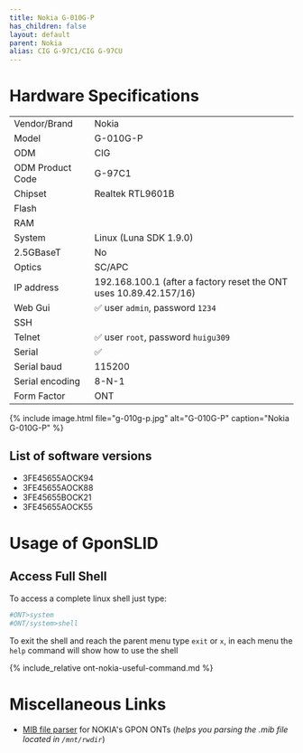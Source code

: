 ```yaml
---
title: Nokia G-010G-P
has_children: false
layout: default
parent: Nokia
alias: CIG G-97C1/CIG G-97CU
---
```


# Hardware Specifications

|                  |                                                                     |
| ---------------- | ------------------------------------------------------------------- |
| Vendor/Brand     | Nokia                                                               |
| Model            | G-010G-P                                                            |
| ODM              | CIG                                                                 |
| ODM Product Code | G-97C1                                                              |
| Chipset          | Realtek RTL9601B                                                    |
| Flash            |                                                                     |
| RAM              |                                                                     |
| System           | Linux (Luna SDK 1.9.0)                                              |
| 2.5GBaseT        | No                                                                  |
| Optics           | SC/APC                                                              |
| IP address       | 192.168.100.1  (after a factory reset the ONT uses 10.89.42.157/16) |
| Web Gui          | ✅ user `admin`, password `1234`                                    |
| SSH              |                                                                     |
| Telnet           | ✅ user `root`, password `huigu309`                                 |
| Serial           | ✅                                                                  |
| Serial baud      | 115200                                                              |
| Serial encoding  | 8-N-1                                                               |
| Form Factor      | ONT                                                                 |

{% include image.html file="g-010g-p.jpg"  alt="G-010G-P" caption="Nokia G-010G-P" %}

## List of software versions

- 3FE45655AOCK94
- 3FE45655AOCK88
- 3FE45655BOCK21
- 3FE45655AOCK55

# Usage of GponSLID

## Access Full Shell

To access a complete linux shell just type:
```sh
#ONT>system
#ONT/system>shell
```

To exit the shell and reach the parent menu type `exit` or `x`, in each menu the `help` command will show how to use the shell

{% include_relative ont-nokia-useful-command.md %}

# Miscellaneous Links
- [MIB file parser](https://github.com/nanomad/nokia-ont-mib-parser) for NOKIA's GPON ONTs (*helps you parsing the .mib file located in `/mnt/rwdir`*)


